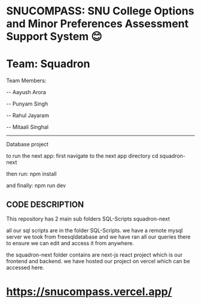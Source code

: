 # SNUCOMPASS: SNU College Options and Minor Preferences Assessment Support System 😊
# Team: Squadron

Team Members:
<p>-- Aayush Arora</p>
<p>-- Punyam Singh</p>
<p>-- Rahul Jayaram</p>
<p>-- Mitaali Singhal</p>


---
Database project


to run the next app:
first navigate to the next app directory
cd squadron-next

then run:
npm install

and finally:
npm run dev


## CODE DESCRIPTION

This repository has 2 main sub folders
SQL-Scripts
squadron-next

all our sql scripts are in the folder SQL-Scripts. we have a remote mysql server we took from freesqldatabase and we have ran all our queries there to ensure we can edit and access it from anywhere.

the squadron-next folder contains are next-js react project which is our frontend and backend. we have hosted our project on vercel which can be accessed here.
# https://snucompass.vercel.app/
